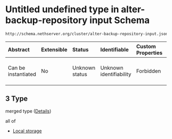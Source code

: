 # Untitled undefined type in alter-backup-repository input Schema

```txt
http://schema.nethserver.org/cluster/alter-backup-repository-input.json#/anyOf/3
```



| Abstract            | Extensible | Status         | Identifiable            | Custom Properties | Additional Properties | Access Restrictions | Defined In                                                                                                |
| :------------------ | :--------- | :------------- | :---------------------- | :---------------- | :-------------------- | :------------------ | :-------------------------------------------------------------------------------------------------------- |
| Can be instantiated | No         | Unknown status | Unknown identifiability | Forbidden         | Allowed               | none                | [alter-backup-repository-input.json\*](cluster/alter-backup-repository-input.json "open original schema") |

## 3 Type

merged type ([Details](alter-backup-repository-input-anyof-3.md))

all of

* [Local storage](alter-backup-repository-input-anyof-3-allof-local-storage.md "check type definition")
